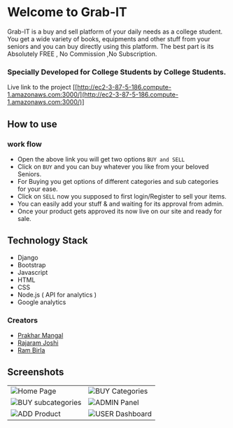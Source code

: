 # Welcome to Grab-IT
Grab-IT is a buy and sell platform of your daily needs as a college student. You get a wide variety of books, equipments and other stuff from your seniors and you can buy directly using this platform.
The best part is its Absolutely FREE , No Commission ,No Subscription.

### Specially Developed for College Students by College Students.
Live link to the project [[http://ec2-3-87-5-186.compute-1.amazonaws.com:3000/](http://ec2-3-87-5-186.compute-1.amazonaws.com:3000/)]

## How to use

 ### work flow
- Open the above link you will get two options `BUY and SELL `
- Click on `BUY` and you can buy whatever you like from your beloved Seniors.
- For Buying you get options of different categories and sub categories for your ease.
 - Click on `SELL` now you supposed to first login/Register to sell your items.
 - You can easily add your stuff & and waiting for its approval from admin.
 - Once your product gets approved its now live on our site and ready for sale.
## Technology Stack
- Django
- Bootstrap
- Javascript
- HTML
- CSS
- Node.js ( API for analytics )
- Google analytics  

### Creators
- [Prakhar Mangal](https://github.com/Prakhar-Mangal)
- [Rajaram Joshi](https://github.com/TheCBKM)
- [Ram Birla](https://github.com/ram-birla)
## Screenshots
|  |  |
|--|--|
|![Home Page](https://ipfs.io/ipfs/Qme21MUMfS7GK2dXGKz7B2wHh4so9C4DBZoxnwSMr9zWPp) | ![BUY Categories](https://ipfs.io/ipfs/Qme14MALSwnttLTPNLm18XVmzonpYL4fFPgjycrfvFxuo4) |
| ![BUY subcategories](https://ipfs.io/ipfs/QmedKxabD3q8KymEQAxiQfZsUm8vXhWwTpLvE6V1GuC4p4) |![ADMIN Panel](https://ipfs.io/ipfs/QmZ2AkhDoGVNWp3d6FacrSMAJeZBxNKRkLB5m9bGBb8HtN)  |
| ![ADD Product](https://ipfs.io/ipfs/QmY5doKoF3CzwPtiw7QV4otV7PxfeicYdtueAudWTwGXDV)|![USER Dashboard](https://ipfs.io/ipfs/QmabcnqwxxNHSN3hcas956dyw4tst53A2mEAtBBQSyurVw)|

